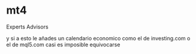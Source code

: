 # mt4
Experts Advisors

y si a esto le añades un calendario economico como el de investing.com o el de mql5.com casi es imposible equivocarse

